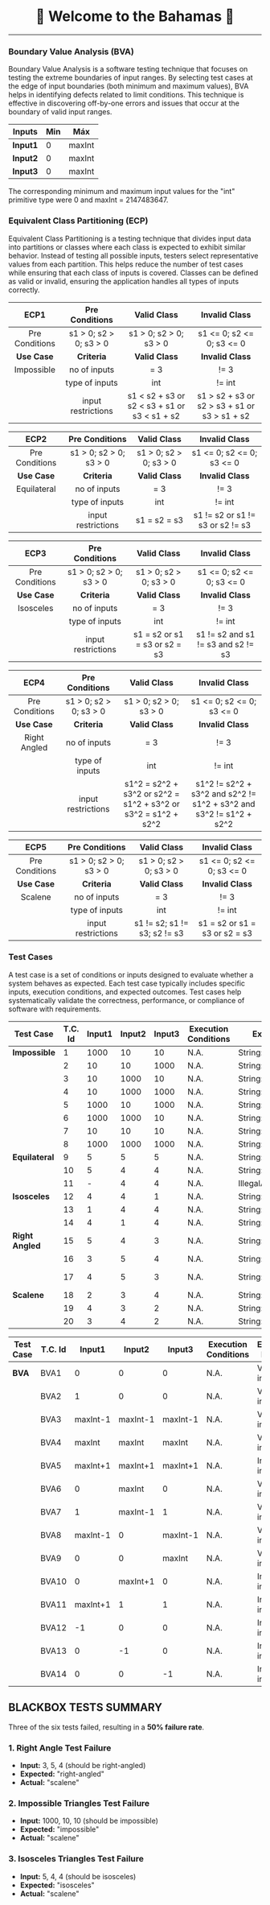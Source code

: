 <div align="center">

# 🌴 **Welcome to the Bahamas** 🌴

---

</div>

### Boundary Value Analysis (BVA)
Boundary Value Analysis is a software testing technique that focuses on testing the extreme boundaries of input ranges. By selecting test cases at the edge of input boundaries (both minimum and maximum values), BVA helps in identifying defects related to limit conditions. This technique is effective in discovering off-by-one errors and issues that occur at the boundary of valid input ranges.

| Inputs |  Min	 |  Máx  |
|--------|-------|-------|
| **Input1** |	 0	 | maxInt|
| **Input2** |   0	 | maxInt|
| **Input3** |	 0	 | maxInt|

The corresponding minimum and maximum input values for the "int" primitive type were 0 and maxInt = 2147483647.


### Equivalent Class Partitioning (ECP)
Equivalent Class Partitioning is a testing technique that divides input data into partitions or classes where each class is expected to exhibit similar behavior. Instead of testing all possible inputs, testers select representative values from each partition. This helps reduce the number of test cases while ensuring that each class of inputs is covered. Classes can be defined as valid or invalid, ensuring the application handles all types of inputs correctly.


| **ECP1**       | **Pre Conditions**  | **Valid Class**                                          | **Invalid Class**                                        |
|----------------|---------------------|----------------------------------------------------------|----------------------------------------------------------|
| <div align="center">Pre Conditions</div> | <div align="center">s1 > 0; s2 > 0; s3 > 0</div> | <div align="center">s1 > 0; s2 > 0; s3 > 0</div>          | <div align="center">s1 <= 0; s2 <= 0; s3 <= 0</div>       |
| <div align="center">**Use Case**   | <div align="center">**Criteria**        | <div align="center">**Valid Class**                                          | <div align="center">**Invalid Class**                                        |
| <div align="center">Impossible</div> | <div align="center">no of inputs</div> | <div align="center">= 3</div>                            | <div align="center">!= 3</div>                           |
|                | <div align="center">type of inputs</div> | <div align="center">int</div>                            | <div align="center">!= int</div>                         |
|                | <div align="center">input restrictions</div> | <div align="center">s1 < s2 + s3 or s2 < s3 + s1 or s3 < s1 + s2</div> | <div align="center">s1 > s2 + s3 or s2 > s3 + s1 or s3 > s1 + s2</div> |

| **ECP2**       | **Pre Conditions**  | **Valid Class**                                          | **Invalid Class**                                        |
|----------------|---------------------|----------------------------------------------------------|----------------------------------------------------------|
| <div align="center">Pre Conditions</div> | <div align="center">s1 > 0; s2 > 0; s3 > 0</div> | <div align="center">s1 > 0; s2 > 0; s3 > 0</div>          | <div align="center">s1 <= 0; s2 <= 0; s3 <= 0</div>       |
| <div align="center">**Use Case**   | <div align="center">**Criteria**        | <div align="center">**Valid Class**                                          | <div align="center">**Invalid Class**                                        |
| <div align="center">Equilateral</div> | <div align="center">no of inputs</div> | <div align="center">= 3</div>                            | <div align="center">!= 3</div>                           |
|                | <div align="center">type of inputs</div> | <div align="center">int</div>                            | <div align="center">!= int</div>                         |
|                | <div align="center">input restrictions</div> | <div align="center">s1 = s2 = s3</div>                    | <div align="center">s1 != s2 or s1 != s3 or s2 != s3</div> |

| **ECP3**       | **Pre Conditions**  | **Valid Class**                                          | **Invalid Class**                                        |
|----------------|---------------------|----------------------------------------------------------|----------------------------------------------------------|
| <div align="center">Pre Conditions</div> | <div align="center">s1 > 0; s2 > 0; s3 > 0</div> | <div align="center">s1 > 0; s2 > 0; s3 > 0</div>          | <div align="center">s1 <= 0; s2 <= 0; s3 <= 0</div>       |
| <div align="center">**Use Case**   | <div align="center">**Criteria**        | <div align="center">**Valid Class**                                          | <div align="center">**Invalid Class**                                        |
| <div align="center">Isosceles</div>  | <div align="center">no of inputs</div> | <div align="center">= 3</div>                            | <div align="center">!= 3</div>                           |
|                | <div align="center">type of inputs</div> | <div align="center">int</div>                            | <div align="center">!= int</div>                         |
|                | <div align="center">input restrictions</div> | <div align="center">s1 = s2 or s1 = s3 or s2 = s3</div>    | <div align="center">s1 != s2 and s1 != s3 and s2 != s3</div> |

| **ECP4**       | **Pre Conditions**  | **Valid Class**                                          | **Invalid Class**                                        |
|----------------|---------------------|----------------------------------------------------------|----------------------------------------------------------|
| <div align="center">Pre Conditions</div> | <div align="center">s1 > 0; s2 > 0; s3 > 0</div> | <div align="center">s1 > 0; s2 > 0; s3 > 0</div>          | <div align="center">s1 <= 0; s2 <= 0; s3 <= 0</div>       |
| <div align="center">**Use Case**   | <div align="center">**Criteria**        | <div align="center">**Valid Class**                                          | <div align="center">**Invalid Class**                                        |
| <div align="center">Right Angled</div> | <div align="center">no of inputs</div> | <div align="center">= 3</div>                            | <div align="center">!= 3</div>                           |
|                | <div align="center">type of inputs</div> | <div align="center">int</div>                            | <div align="center">!= int</div>                         |
|                | <div align="center">input restrictions</div> | <div align="center">s1^2 = s2^2 + s3^2 or s2^2 = s1^2 + s3^2 or s3^2 = s1^2 + s2^2</div> | <div align="center">s1^2 != s2^2 + s3^2 and s2^2 != s1^2 + s3^2 and s3^2 != s1^2 + s2^2</div> |

| **ECP5**       | **Pre Conditions**  | **Valid Class**                                          | **Invalid Class**                                        |
|----------------|---------------------|----------------------------------------------------------|----------------------------------------------------------|
| <div align="center">Pre Conditions</div> | <div align="center">s1 > 0; s2 > 0; s3 > 0</div> | <div align="center">s1 > 0; s2 > 0; s3 > 0</div>          | <div align="center">s1 <= 0; s2 <= 0; s3 <= 0</div>       |
| <div align="center">**Use Case**   | <div align="center">**Criteria**        | <div align="center">**Valid Class**                                          | <div align="center">**Invalid Class**                                        |
| <div align="center">Scalene</div>     | <div align="center">no of inputs</div> | <div align="center">= 3</div>                            | <div align="center">!= 3</div>                           |
|                | <div align="center">type of inputs</div> | <div align="center">int</div>                            | <div align="center">!= int</div>                         |
|                | <div align="center">input restrictions</div> | <div align="center">s1 != s2; s1 != s3; s2 != s3</div>     | <div align="center">s1 = s2 or s1 = s3 or s2 = s3</div>   |


 
### Test Cases
A test case is a set of conditions or inputs designed to evaluate whether a system behaves as expected. Each test case typically includes specific inputs, execution conditions, and expected outcomes. Test cases help systematically validate the correctness, performance, or compliance of software with requirements.

| Test Case     | T.C. Id | Input1    | Input2    | Input3    | Execution Conditions | Expected Results              | Obtained Result | ECP  |
|---------------|---------|-----------|-----------|-----------|----------------------|-------------------------------|-----------------|------|
| **Impossible**| 1       | 1000      | 10        | 10        | N.A.                 | String: "impossible"           | "scalene"       | ECP1 |
|               | 2       | 10        | 10        | 1000      | N.A.                 | String: "impossible"           | "impossible"    |      |
|               | 3       | 10        | 1000      | 10        | N.A.                 | String: "impossible"           | "impossible"    |      |
|               | 4       | 10        | 1000      | 1000      | N.A.                 | String: "impossible"           | "impossible"    |      |
|               | 5       | 1000      | 10        | 1000      | N.A.                 | String: "impossible"           | "impossible"    |      |
|               | 6       | 1000      | 1000      | 10        | N.A.                 | String: "impossible"           | "impossible"    |      |
|               | 7       | 10        | 10        | 10        | N.A.                 | String: "impossible"           | "impossible"    |      |
|               | 8       | 1000      | 1000      | 1000      | N.A.                 | String: "impossible"           | "impossible"    |      |
| **Equilateral**| 9      | 5         | 5         | 5         | N.A.                 | String: "equilateral"          | "equilateral"   | ECP2 |
|               | 10      | 5         | 4         | 4         | N.A.                 | String: "isosceles"            | "scalene"       |      |
|               | 11      | -         | 4         | 4         | N.A.                 | IllegalArgumentException       | -               |      |
| **Isosceles** | 12      | 4         | 4         | 1         | N.A.                 | String: "isosceles"            | "isosceles"     | ECP3 |
|               | 13      | 1         | 4         | 4         | N.A.                 | String: "isosceles"            | "isosceles"     |      |
|               | 14      | 4         | 1         | 4         | N.A.                 | String: "isosceles"            | "isosceles"     |      |
| **Right Angled**| 15    | 5         | 4         | 3         | N.A.                 | String: "right-angled"         | "right-angled"  | ECP4 |
|               | 16      | 3         | 5         | 4         | N.A.                 | String: "right-angled"         | "scalene"       |      |
|               | 17      | 4         | 5         | 3         | N.A.                 | String: "right-angled"         | "right-angled"  |      |
| **Scalene**   | 18      | 2         | 3         | 4         | N.A.                 | String: "scalene"              | "scalene"       | ECP5 |
|               | 19      | 4         | 3         | 2         | N.A.                 | String: "scalene"              | "scalene"       |      |
|               | 20      | 3         | 4         | 2         | N.A.                 | String: "scalene"              | "scalene"       |      |

| Test Case     | T.C. Id | Input1    | Input2    | Input3    | Execution Conditions | Expected Results              | Obtained Result | ECP  |
|---------------|---------|-----------|-----------|-----------|----------------------|-------------------------------|-----------------|------|
| **BVA**       | BVA1    | 0         | 0         | 0         | N.A.                 | Valid input                   | OK              | ECP6 |
|               | BVA2    | 1         | 0         | 0         | N.A.                 | Valid input                   | OK              |      |
|               | BVA3    | maxInt-1  | maxInt-1  | maxInt-1  | N.A.                 | Valid input                   | OK              |      |
|               | BVA4    | maxInt    | maxInt    | maxInt    | N.A.                 | Valid input                   | OK              |      |
|               | BVA5    | maxInt+1  | maxInt+1  | maxInt+1  | N.A.                 | Invalid input                 | OK              |      |
|               | BVA6    | 0         | maxInt    | 0         | N.A.                 | Valid input                   | OK              |      |
|               | BVA7    | 1         | maxInt-1  | 1         | N.A.                 | Valid input                   | OK              |      |
|               | BVA8    | maxInt-1  | 0         | maxInt-1  | N.A.                 | Valid input                   | OK              |      |
|               | BVA9    | 0         | 0         | maxInt    | N.A.                 | Valid input                   | OK              |      |
|               | BVA10   | 0         | maxInt+1  | 0         | N.A.                 | Invalid input                 | OK              |      |
|               | BVA11   | maxInt+1  | 1         | 1         | N.A.                 | Invalid input                 | OK              |      |
|               | BVA12   | -1        | 0         | 0         | N.A.                 | Invalid input                 | OK              |      |
|               | BVA13   | 0         | -1        | 0         | N.A.                 | Invalid input                 | OK              |      |
|               | BVA14   | 0         | 0         | -1        | N.A.                 | Invalid input                 | OK              |      |



## BLACKBOX TESTS SUMMARY

Three of the six tests failed, resulting in a **50% failure rate**.

### 1. Right Angle Test Failure
- **Input:** 3, 5, 4 (should be right-angled)
- **Expected:** "right-angled"
- **Actual:** "scalene"

### 2. Impossible Triangles Test Failure
- **Input:** 1000, 10, 10 (should be impossible)
- **Expected:** "impossible"
- **Actual:** "scalene"

### 3. Isosceles Triangles Test Failure
- **Input:** 5, 4, 4 (should be isosceles)
- **Expected:** "isosceles"
- **Actual:** "scalene"
